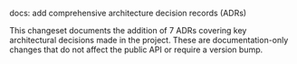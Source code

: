 ---
---

docs: add comprehensive architecture decision records (ADRs)

This changeset documents the addition of 7 ADRs covering key architectural decisions made in the project. These are documentation-only changes that do not affect the public API or require a version bump.
